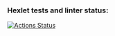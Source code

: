 ### Hexlet tests and linter status:
[![Actions Status](https://github.com/Flase/frontend-project-46/actions/workflows/hexlet-check.yml/badge.svg)](https://github.com/Flase/frontend-project-46/actions)